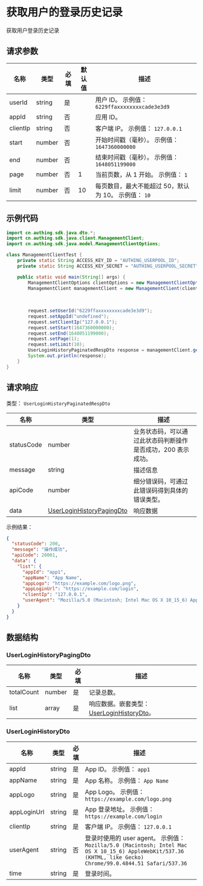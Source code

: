 # 获取用户的登录历史记录

<!--
  警告⚠️：
  不要直接修改该文档，
  https://github.com/Authing/authing-docs-factory
  使用该项目进行生成
-->

<LastUpdated />

获取用户登录历史记录

## 请求参数

| 名称 | 类型 | 必填 | 默认值 | 描述 |
| ---- | ---- | ---- | ---- | ---- |
| userId | string  | 是 |  | 用户 ID。 示例值： `6229ffaxxxxxxxxcade3e3d9` |
| appId | string  | 否 |  | 应用 ID。  |
| clientIp | string  | 否 |  | 客户端 IP。 示例值： `127.0.0.1` |
| start | number  | 否 |  | 开始时间戳（毫秒）。 示例值： `1647360000000` |
| end | number  | 否 |  | 结束时间戳（毫秒）。 示例值： `1648051199000` |
| page | number  | 否 | 1 | 当前页数，从 1 开始。 示例值： `1` |
| limit | number  | 否 | 10 | 每页数目，最大不能超过 50，默认为 10。 示例值： `10` |


## 示例代码

```java
import cn.authing.sdk.java.dto.*;
import cn.authing.sdk.java.client.ManagementClient;
import cn.authing.sdk.java.model.ManagementClientOptions;

class ManagementClientTest {
    private static String ACCESS_KEY_ID = "AUTHING_USERPOOL_ID";
    private static String ACCESS_KEY_SECRET = "AUTHING_USERPOOL_SECRET";

    public static void main(String[] args) {
        ManagementClientOptions clientOptions = new ManagementClientOptions(ACCESS_KEY_ID, ACCESS_KEY_SECRET);
        ManagementClient managementClient = new ManagementClient(clientOptions);
    
        
         
        request.setUserId("6229ffaxxxxxxxxcade3e3d9"); 
        request.setAppId("undefined"); 
        request.setClientIp("127.0.0.1"); 
        request.setStart(1647360000000); 
        request.setEnd(1648051199000); 
        request.setPage(1); 
        request.setLimit(10);
        UserLoginHistoryPaginatedRespDto response = managementClient.getUserLoginHistory(request);
        System.out.println(response);
    }
}
```



## 请求响应

类型： `UserLoginHistoryPaginatedRespDto`

| 名称 | 类型 | 描述 |
| ---- | ---- | ---- |
| statusCode | number | 业务状态码，可以通过此状态码判断操作是否成功，200 表示成功。 |
| message | string | 描述信息 |
| apiCode | number | 细分错误码，可通过此错误码得到具体的错误类型。 |
| data | <a href="#UserLoginHistoryPagingDto">UserLoginHistoryPagingDto</a> | 响应数据 |



示例结果：

```json
{
  "statusCode": 200,
  "message": "操作成功",
  "apiCode": 20001,
  "data": {
    "list": {
      "appId": "app1",
      "appName": "App Name",
      "appLogo": "https://example.com/logo.png",
      "appLoginUrl": "https://example.com/login",
      "clientIp": "127.0.0.1",
      "userAgent": "Mozilla/5.0 (Macintosh; Intel Mac OS X 10_15_6) AppleWebKit/537.36 (KHTML, like Gecko) Chrome/99.0.4844.51 Safari/537.36"
    }
  }
}
```

## 数据结构


### <a id="UserLoginHistoryPagingDto"></a> UserLoginHistoryPagingDto

| 名称 | 类型 | 必填 | 描述 |
| ---- |  ---- | ---- | ---- |
| totalCount | number | 是 | 记录总数。   |
| list | array | 是 | 响应数据。嵌套类型：<a href="#UserLoginHistoryDto">UserLoginHistoryDto</a>。   |


### <a id="UserLoginHistoryDto"></a> UserLoginHistoryDto

| 名称 | 类型 | 必填 | 描述 |
| ---- |  ---- | ---- | ---- |
| appId | string | 是 | App ID。 示例值： `app1`  |
| appName | string | 是 | App 名称。 示例值： `App Name`  |
| appLogo | string | 是 | App Logo。 示例值： `https://example.com/logo.png`  |
| appLoginUrl | string | 是 | App 登录地址。 示例值： `https://example.com/login`  |
| clientIp | string | 是 | 客户端 IP。 示例值： `127.0.0.1`  |
| userAgent | string | 否 | 登录时使用的 user agent。 示例值： `Mozilla/5.0 (Macintosh; Intel Mac OS X 10_15_6) AppleWebKit/537.36 (KHTML, like Gecko) Chrome/99.0.4844.51 Safari/537.36`  |
| time | string | 是 | 登录时间。   |


